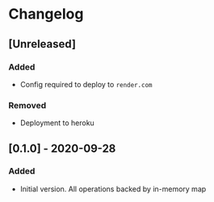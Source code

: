 # Changelog

## [Unreleased]
### Added
- Config required to deploy to `render.com`

### Removed
- Deployment to heroku

## [0.1.0] - 2020-09-28
### Added
- Initial version. All operations backed by in-memory map

